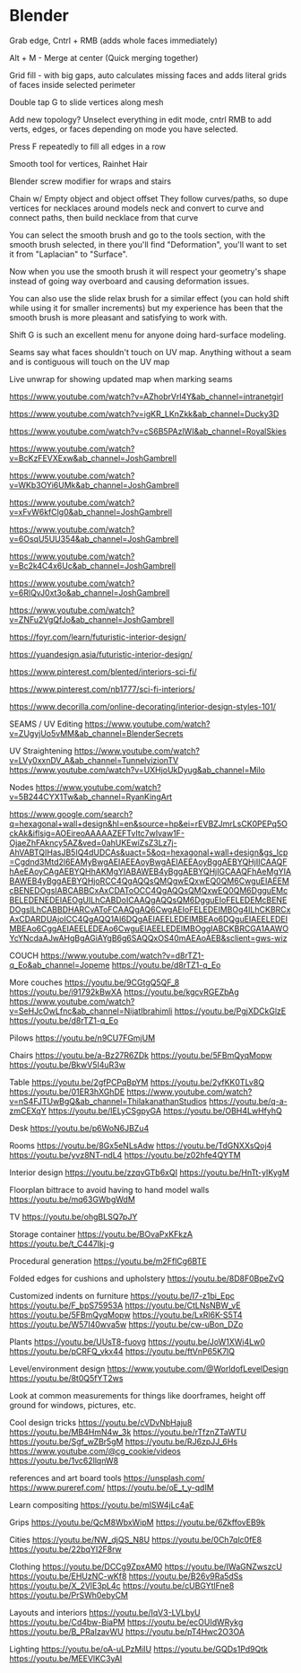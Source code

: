 # Blender

Grab edge, Cntrl + RMB (adds whole faces immediately)

Alt + M - Merge at center (Quick merging together)

Grid fill - with big gaps, auto calculates missing faces and adds
literal grids of faces inside selected perimeter

Double tap G to slide vertices along mesh

Add new topology? Unselect everything in edit mode, cntrl RMB to add
verts, edges, or faces depending on mode you have selected.


Press F repeatedly to fill all edges in a row



Smooth tool for vertices, Rainhet Hair


Blender screw modifier for wraps and stairs

Chain w/ Empty object and object offset
They follow curves/paths, so dupe vertices for necklaces around models
neck and convert to curve and connect paths, then build necklace from that curve


You can select the smooth brush and go to the tools section, with the smooth brush selected, in there you'll find "Deformation", you'll want to set it from "Laplacian" to "Surface".

Now when you use the smooth brush it will respect your geometry's shape instead of going way overboard and causing deformation issues.

You can also use the slide relax brush for a similar effect (you can hold shift while using it for smaller increments) but my experience has been that the smooth brush is more pleasant and satisfying to work with.

Shift G is such an excellent menu for anyone doing hard-surface modeling.

Seams say what faces shouldn't touch on UV map. Anything without a seam 
and is contiguous will touch on the UV map

Live unwrap for showing updated map when marking seams

https://www.youtube.com/watch?v=AZhobrVrl4Y&ab_channel=intranetgirl

https://www.youtube.com/watch?v=igKR_LKnZkk&ab_channel=Ducky3D

https://www.youtube.com/watch?v=cS6B5PAzlWI&ab_channel=RoyalSkies


https://www.youtube.com/watch?v=BcKzFEVXExw&ab_channel=JoshGambrell

https://www.youtube.com/watch?v=WKb3OYi6UMk&ab_channel=JoshGambrell

https://www.youtube.com/watch?v=xFvW6kfClg0&ab_channel=JoshGambrell

https://www.youtube.com/watch?v=6OsqU5UU354&ab_channel=JoshGambrell

https://www.youtube.com/watch?v=Bc2k4C4x6Uc&ab_channel=JoshGambrell

https://www.youtube.com/watch?v=6RlQvJ0xt3o&ab_channel=JoshGambrell

https://www.youtube.com/watch?v=ZNFu2VgQfJo&ab_channel=JoshGambrell

https://foyr.com/learn/futuristic-interior-design/

https://yuandesign.asia/futuristic-interior-design/

https://www.pinterest.com/blented/interiors-sci-fi/

https://www.pinterest.com/nb1777/sci-fi-interiors/

https://www.decorilla.com/online-decorating/interior-design-styles-101/


SEAMS / UV Editing 
https://www.youtube.com/watch?v=ZUgyjUo5vMM&ab_channel=BlenderSecrets



UV Straightening
https://www.youtube.com/watch?v=LVy0xxnDV_A&ab_channel=TunnelvizionTV
https://www.youtube.com/watch?v=UXHjoUkDyug&ab_channel=Milo


Nodes
https://www.youtube.com/watch?v=5B244CYX1Tw&ab_channel=RyanKingArt






https://www.google.com/search?q=hexagonal+wall+design&hl=en&source=hp&ei=rEVBZJmrLsCK0PEPq5OckAk&iflsig=AOEireoAAAAAZEFTvItc7wIvaw1F-OjaeZhFAkncy5AZ&ved=0ahUKEwiZsZ3Lz7j-AhVABTQIHasJB5IQ4dUDCAs&uact=5&oq=hexagonal+wall+design&gs_lcp=Cgdnd3Mtd2l6EAMyBwgAEIAEEAoyBwgAEIAEEAoyBggAEBYQHjIICAAQFhAeEAoyCAgAEBYQHhAKMgYIABAWEB4yBggAEBYQHjIGCAAQFhAeMgYIABAWEB4yBggAEBYQHjoRCC4QgAQQsQMQgwEQxwEQ0QM6CwguEIAEEMcBENEDOgsIABCABBCxAxCDAToOCC4QgAQQsQMQxwEQ0QM6DgguEMcBELEDENEDEIAEOgUILhCABDoICAAQgAQQsQM6DgguEIoFELEDEMcBENEDOgsILhCABBDHARCvAToFCAAQgAQ6CwgAEIoFELEDEIMBOg4ILhCKBRCxAxCDARDUAjoICC4QgAQQ1AI6DQgAEIAEELEDEIMBEAo6DQguEIAEELEDEIMBEAo6CggAEIAEELEDEAo6CwguEIAEELEDEIMBOggIABCKBRCGA1AAWOYcYNcdaAJwAHgBgAGiAYgB6g6SAQQxOS40mAEAoAEB&sclient=gws-wiz





COUCH
https://www.youtube.com/watch?v=d8rTZ1-q_Eo&ab_channel=Jopeme
https://youtu.be/d8rTZ1-q_Eo

More couches
https://youtu.be/9CGtgQ5QF_8
https://youtu.be/i91792kBwXA
https://youtu.be/kgcvRGEZbAg
https://www.youtube.com/watch?v=SeHJcOwLfnc&ab_channel=NijatIbrahimli
https://youtu.be/PgjXDCkGlzE
https://youtu.be/d8rTZ1-q_Eo

Pilows
https://youtu.be/n9CU7FGmjUM

Chairs
https://youtu.be/a-Bz27R6ZDk
https://youtu.be/5FBmQyqMopw
https://youtu.be/BkwV5I4uR3w


Table
https://youtu.be/2gfPCPqBpYM
https://youtu.be/2yfKK0TLv8Q
https://youtu.be/01ER3hXGhDE
https://www.youtube.com/watch?v=nS4FJTUwBgQ&ab_channel=ThilakanathanStudios
https://youtu.be/q-a-zmCEXqY
https://youtu.be/IELyCSgpyGA
https://youtu.be/OBH4LwHfyhQ


Desk
https://youtu.be/p6WoN6JBZu4

Rooms
https://youtu.be/8Gx5eNLsAdw
https://youtu.be/TdGNXXsQoj4
https://youtu.be/yvz8NT-ndL4
https://youtu.be/z02hfe4QYTM

Interior design
https://youtu.be/zzqvGTb6xQI
https://youtu.be/HnTt-yIKygM

Floorplan bittrace to avoid having to hand model walls
https://youtu.be/mq63GWbgWdM

TV
https://youtu.be/ohgBLSQ7pJY


Storage container
https://youtu.be/BOvaPxKFkzA
https://youtu.be/t_C447Ikj-g

Procedural generation
https://youtu.be/m2FflCg6BTE

Folded edges for cushions and upholstery
https://youtu.be/8D8F0BpeZvQ

Customized indents on furniture
https://youtu.be/I7-z1bi_Epc
https://youtu.be/F_bpS75953A
https://youtu.be/CtLNsNBW_vE
https://youtu.be/5FBmQyqMopw
https://youtu.be/LxRl6K-S5T4
https://youtu.be/W57I40wva5w
https://youtu.be/cw-uBon_DZo

Plants
https://youtu.be/UUsT8-fuovg
https://youtu.be/JoW1XWi4Lw0
https://youtu.be/pCRFQ_vkx44
https://youtu.be/ftVnP65K7lQ


Level/environment design
https://www.youtube.com/@WorldofLevelDesign
https://youtu.be/8t0Q5fYT2ws


Look at common measurements for things like doorframes, height off ground for
windows, pictures, etc.


Cool design tricks
https://youtu.be/cVDvNbHaju8
https://youtu.be/MB4HmN4w_3k
https://youtu.be/rTfznZTaWTU
https://youtu.be/Sgf_wZBr5gM
https://youtu.be/RJ6zpJJ_6Hs
https://www.youtube.com/@cg_cookie/videos
https://youtu.be/1vc62llqnW8



references and art board tools
https://unsplash.com/
https://www.pureref.com/
https://youtu.be/oE_t_y-qdIM

Learn compositing
https://youtu.be/mISW4jLc4aE

Grips
https://youtu.be/QcM8WbxWipM
https://youtu.be/6ZkffovEB9k


Cities
https://youtu.be/NW_djQS_N8U
https://youtu.be/0Ch7qlc0fE8
https://youtu.be/22bqYI2F8rw


Clothing
https://youtu.be/DCCg9ZpxAM0
https://youtu.be/IWaGNZwszcU
https://youtu.be/EHUzNC-wKf8
https://youtu.be/B26v9Ra5dSs
https://youtu.be/X_2VlE3pL4c
https://youtu.be/cUBGYtlFne8
https://youtu.be/PrSWh0ebyCM


Layouts and interiors
https://youtu.be/IqV3-LVLbyU
https://youtu.be/Cd4bw-BiaPM
https://youtu.be/ecOUIdWRykg
https://youtu.be/B_PRaIzavWU
https://youtu.be/pT4Hwc2O3OA

Lighting
https://youtu.be/oA-uLPzMilU
https://youtu.be/GQDs1Pd9Qtk
https://youtu.be/MEEVlKC3yAI
